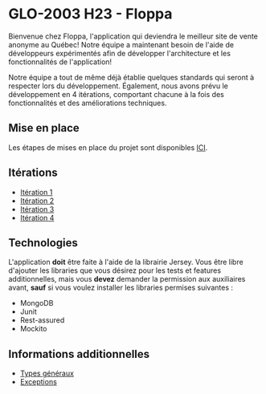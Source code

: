 # GLO-2003 H23 - Floppa

Bienvenue chez Floppa, l'application qui deviendra le meilleur site de vente anonyme au Québec! Notre équipe a maintenant besoin de l'aide de développeurs expérimentés afin de développer l'architecture et les fonctionnalités de l'application! 

Notre équipe a tout de même déjà établie quelques standards qui seront à respecter lors du développement. Également, nous avons prévu le développement en 4 itérations, comportant chacune à la fois des fonctionnalités et des améliorations techniques.

## Mise en place

Les étapes de mises en place du projet sont disponibles [ICI](./details/setup.md).

## Itérations

- [Itération 1](https://github.com/glo2003/H23-Iteration1)
- [Itération 2](https://github.com/glo2003/H23-Iteration2)
- [Itération 3](https://github.com/glo2003/H23-Iteration3)
- [Itération 4](https://github.com/glo2003/H23-Iteration4)

## Technologies

L'application **doit** être faite à l'aide de la librairie Jersey. Vous être libre d'ajouter les libraries que vous désirez pour les tests et features additionnelles, mais vous **devez** demander la permission aux auxiliaires avant, **sauf** si vous voulez installer les libraries permises suivantes :

- MongoDB
- Junit
- Rest-assured
- Mockito

## Informations additionnelles

- [Types généraux](details/types.md)
- [Exceptions](details/exceptions.md)
